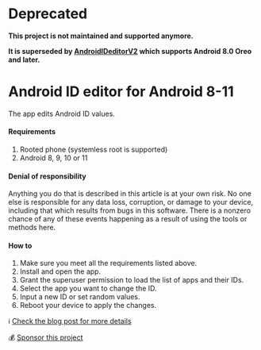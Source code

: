 # Deprecated
**This project is not maintained and supported anymore.**

**It is superseded by [AndroidIDeditorV2](https://github.com/sdex/AndroidIDeditorV2) which supports Android 8.0 Oreo and later.**

# Android ID editor for Android 8-11
The app edits Android ID values.

#### Requirements
1. Rooted phone (systemless root is supported)
2. Android 8, 9, 10 or 11

#### Denial of responsibility
Anything you do that is described in this article is at your own risk. No one else is responsible for any data loss, corruption, or damage to your device, including that which results from bugs in this software. There is a nonzero chance of any of these events happening as a result of using the tools or methods here.

#### How to
1. Make sure you meet all the requirements listed above.
2. Install and open the app. 
3. Grant the superuser permission to load the list of apps and their IDs.
4. Select the app you want to change the ID.
5. Input a new ID or set random values. 
6. Reboot your device to apply the changes. 

ℹ️ [Check the blog post for more details](https://medium.com/@sdex/how-to-change-android-id-on-oreo-with-root-a71ebbc38cec)

💰 [Sponsor this project](https://www.buymeacoffee.com/sdex)
